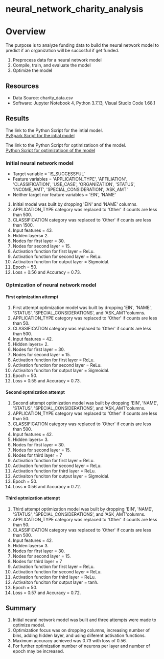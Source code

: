 # neural_network_charity_analysis

# Overview
The purpose is to analyze funding data to build the neural network model to predict if an organization will be succssful if get funded. 
1. Preprocess data for a neural network model
2. Compile, train, and evaluate the model
3. Optimize the model

## Resources
- Data Source: charity_data.csv
- Software: Jupyter Notebook 4, Python 3.7.13, Visual Studio Code 1.68.1

## Results

The link to the Python Script for the intial model.<br>
[PySpark Script for the intial model](/alphabetsoupcharity.ipynb)<br>

The link to the Python Script for optimizatioon of the model.<br>
[Python Script for optimizatioon of the model](/alphabetsoupcharity_optimzation.ipynb)<br>


### Initial neural network model

- Target variable = 'IS_SUCCESSFUL'
- Feature variables = 'APPLICATION_TYPE', 'AFFILIATION', 'CLASSIFICATION', 'USE_CASE', 'ORGANIZATION', 'STATUS', 'INCOME_AMT', 'SPECIAL_CONSIDERATION', 'ASK_AMT'
- Neither target nor feature variables = 'EIN', 'NAME'

1. Initial model was built by dropping 'EIN' and 'NAME' columns.
2. APPLICATION_TYPE category was replaced to 'Other' if counts are less than 500.
3. CLASSIFICATION category was replaced to 'Other' if counts are less than 1500.
4. Input features = 43.
5. Hidden layers= 2.
6. Nodes for first layer = 30.
7. Nodes for second layer = 15.
8. Activation function for first layer = ReLu.
9. Activation function for second layer = ReLu.
10. Activaiton funciton for output layer = Sigmoidal.
11. Epoch = 50.
12. Loss = 0.56 and Accuracy = 0.73.

### Optmization of neural network model


#### First optmization attempt

1. First attempt optimization model was built by dropping 'EIN', 'NAME', 'STATUS', 'SPECIAL_CONSIDERATIONS', and 'ASK_AMT'columns.
2. APPLICATION_TYPE category was replaced to 'Other' if counts are less than 50.
3. CLASSIFICATION category was replaced to 'Other' if counts are less than 500.
4. Input features = 42.
5. Hidden layers= 2.
6. Nodes for first layer = 30.
7. Nodes for second layer = 15.
8. Activation function for first layer = ReLu.
9. Activation function for second layer = ReLu.
10. Activaiton funciton for output layer = Sigmoidal.
11. Epoch = 50.
12. Loss = 0.55 and Accuracy = 0.73.

#### Second optmization attempt

1. Second attempt optimization model was built by dropping 'EIN', 'NAME', 'STATUS', 'SPECIAL_CONSIDERATIONS', and 'ASK_AMT'columns.
2. APPLICATION_TYPE category was replaced to 'Other' if counts are less than 50.
3. CLASSIFICATION category was replaced to 'Other' if counts are less than 500.
4. Input features = 42.
5. Hidden layers= 3.
6. Nodes for first layer = 30.
7. Nodes for second layer = 15.
8. Nodes for third layer = 7
9. Activation function for first layer = ReLu.
10. Activation function for second layer = ReLu.
11. Activation function for third layer = ReLu.
12. Activaiton funciton for output layer = Sigmoidal.
13. Epoch = 50.
14. Loss = 0.56 and Accuracy = 0.72.

#### Third optmization attempt

1. Third attempt optimization model was built by dropping 'EIN', 'NAME', 'STATUS', 'SPECIAL_CONSIDERATIONS', and 'ASK_AMT'columns.
2. APPLICATION_TYPE category was replaced to 'Other' if counts are less than 50.
3. CLASSIFICATION category was replaced to 'Other' if counts are less than 500.
4. Input features = 42.
5. Hidden layers= 3.
6. Nodes for first layer = 30.
7. Nodes for second layer = 15.
8. Nodes for third layer = 7
9. Activation function for first layer = ReLu.
10. Activation function for second layer = ReLu.
11. Activation function for third layer = ReLu.
12. Activaiton funciton for output layer = tanh.
13. Epoch = 50.
14. Loss = 0.57 and Accuracy = 0.72.

## Summary

1. Initial neural network model was built and three attempts were made to optimize model.
3. Optimization focus was on dropping columns, increasing number of bins, adding hidden layer, and using diiferent activation functions.
3. Maximum accuracy achieved was 0.73 with loss of 0.56.
4. For further optimization number of neurons per layer and number of epoch may be increased.